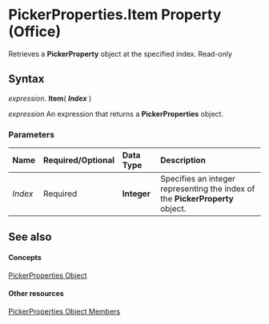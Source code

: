 
# PickerProperties.Item Property (Office)

Retrieves a  **PickerProperty** object at the specified index. Read-only


## Syntax

 _expression_. **Item**( **_Index_** )

 _expression_ An expression that returns a **PickerProperties** object.


### Parameters



|**Name**|**Required/Optional**|**Data Type**|**Description**|
|:-----|:-----|:-----|:-----|
| _Index_|Required|**Integer**|Specifies an integer representing the index of the  **PickerProperty** object.|

## See also


#### Concepts


[PickerProperties Object](368e2b17-1b4f-484e-483f-53c7cd16a444.md)
#### Other resources


[PickerProperties Object Members](ccea858b-6cd6-89be-7ab1-8edaa44099a1.md)
